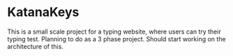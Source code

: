 # KatanaKeys
This is a small scale project for a typing website, where users can try their typing test. 
Planning to do as a 3 phase project. Should start working on the architecture of this.
